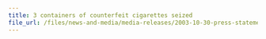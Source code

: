 ```yaml
---
title: 3 containers of counterfeit cigarettes seized
file_url: /files/news-and-media/media-releases/2003-10-30-press-statement.pdf
---
```

